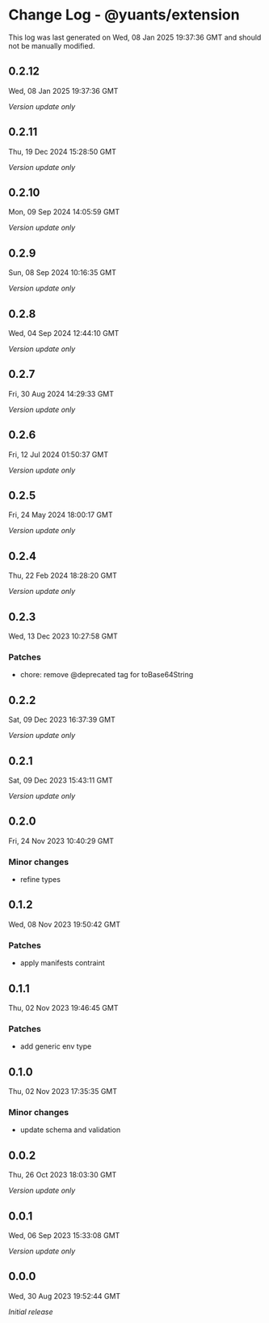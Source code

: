 # Change Log - @yuants/extension

This log was last generated on Wed, 08 Jan 2025 19:37:36 GMT and should not be manually modified.

## 0.2.12
Wed, 08 Jan 2025 19:37:36 GMT

_Version update only_

## 0.2.11
Thu, 19 Dec 2024 15:28:50 GMT

_Version update only_

## 0.2.10
Mon, 09 Sep 2024 14:05:59 GMT

_Version update only_

## 0.2.9
Sun, 08 Sep 2024 10:16:35 GMT

_Version update only_

## 0.2.8
Wed, 04 Sep 2024 12:44:10 GMT

_Version update only_

## 0.2.7
Fri, 30 Aug 2024 14:29:33 GMT

_Version update only_

## 0.2.6
Fri, 12 Jul 2024 01:50:37 GMT

_Version update only_

## 0.2.5
Fri, 24 May 2024 18:00:17 GMT

_Version update only_

## 0.2.4
Thu, 22 Feb 2024 18:28:20 GMT

_Version update only_

## 0.2.3
Wed, 13 Dec 2023 10:27:58 GMT

### Patches

- chore: remove @deprecated tag for toBase64String

## 0.2.2
Sat, 09 Dec 2023 16:37:39 GMT

_Version update only_

## 0.2.1
Sat, 09 Dec 2023 15:43:11 GMT

_Version update only_

## 0.2.0
Fri, 24 Nov 2023 10:40:29 GMT

### Minor changes

- refine types

## 0.1.2
Wed, 08 Nov 2023 19:50:42 GMT

### Patches

- apply manifests contraint

## 0.1.1
Thu, 02 Nov 2023 19:46:45 GMT

### Patches

- add generic env type

## 0.1.0
Thu, 02 Nov 2023 17:35:35 GMT

### Minor changes

- update schema and validation

## 0.0.2
Thu, 26 Oct 2023 18:03:30 GMT

_Version update only_

## 0.0.1
Wed, 06 Sep 2023 15:33:08 GMT

_Version update only_

## 0.0.0
Wed, 30 Aug 2023 19:52:44 GMT

_Initial release_

